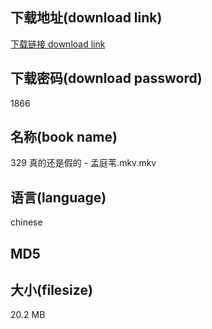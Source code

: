 ## 下载地址(download link)
[下载链接 download link](https://voluble-croquembouche-d321dc.netlify.app/?s=329+%E7%9C%9F%E7%9A%84%E8%BF%98%E6%98%AF%E5%81%87%E7%9A%84+-+%E5%AD%9F%E5%BA%AD%E8%8B%87.mkv)

## 下载密码(download password)
1866

## 名称(book name)
329 真的还是假的 - 孟庭苇.mkv.mkv

## 语言(language)
chinese

## MD5


## 大小(filesize)
20.2 MB
